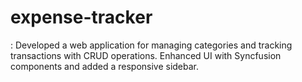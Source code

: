 # expense-tracker
: Developed a web application for managing categories and tracking transactions with CRUD operations. Enhanced UI with Syncfusion components and added a responsive sidebar.
